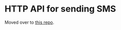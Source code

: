 # HTTP API for sending SMS

Moved over to [this repo](https://github.com/adrianlop/sms-api-server).
